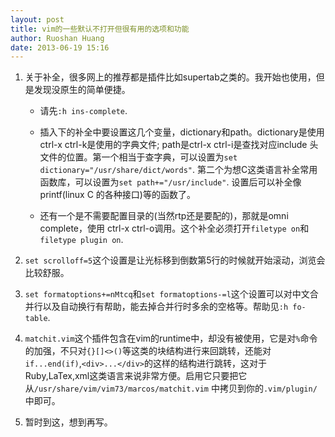 ```yaml
---
layout: post
title: vim的一些默认不打开但很有用的选项和功能
author: Ruoshan Huang
date: 2013-06-19 15:16
---
```


1. 关于补全，很多网上的推荐都是插件比如supertab之类的。我开始也使用，但是发现没原生的简单便捷。

    - 请先`:h ins-complete`.

    - 插入下的补全中要设置这几个变量，dictionary和path。dictionary是使用ctrl-x ctrl-k是使用的字典文件; path是ctrl-x ctrl-i是查找对应include
      头文件的位置。第一个相当于查字典，可以设置为`set dictionary="/usr/share/dict/words"`.
      第二个为想C这类语言补全常用函数库，可以设置为`set path+="/usr/include"`.
      设置后可以补全像printf(linux C 的各种接口)等的函数了。

    - 还有一个是不需要配置目录的(当然rtp还是要配的)，那就是omni complete，使用
      ctrl-x ctrl-o调用。这个补全必须打开`filetype on`和`filetype plugin on`.

2. `set scrolloff=5`这个设置是让光标移到倒数第5行的时候就开始滚动，浏览会比较舒服。

3. `set formatoptions+=nMtcq`和`set formatoptions-=l`这个设置可以对中文合并行以及自动换行有帮助，能去掉合并行时多余的空格等。帮助见`:h fo-table`.

4. `matchit.vim`这个插件包含在vim的runtime中，却没有被使用，它是对`%`命令的加强，不只对`{}[]<>()`等这类的块结构进行来回跳转，还能对`if...end(if)`,`<div>...</div>`的这样的结构进行跳转，这对于Ruby,LaTex,xml这类语言来说非常方便。启用它只要把它从`/usr/share/vim/vim73/marcos/matchit.vim`
   中拷贝到你的`.vim/plugin/`中即可。

5. 暂时到这，想到再写。
